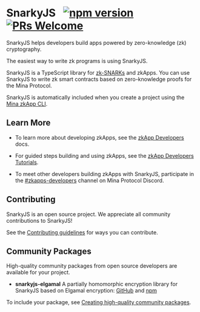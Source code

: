 # SnarkyJS &nbsp; [![npm version](https://img.shields.io/npm/v/snarkyjs.svg?style=flat)](https://www.npmjs.com/package/snarkyjs) [![PRs Welcome](https://img.shields.io/badge/PRs-welcome-brightgreen.svg)](https://github.com/o1-labs/snarkyjs/blob/main/CONTRIBUTING.md)

SnarkyJS helps developers build apps powered by zero-knowledge (zk) cryptography.

The easiest way to write zk programs is using SnarkyJS.  

SnarkyJS is a TypeScript library for [zk-SNARKs](https://minaprotocol.com/blog/what-are-zk-snarks) and zkApps. You can use SnarkyJS to write zk smart contracts based on zero-knowledge proofs for the Mina Protocol. 

SnarkyJS is automatically included when you create a project using the [Mina zkApp CLI](https://github.com/o1-labs/zkapp-cli). 

## Learn More

- To learn more about developing zkApps, see the [zkApp Developers](https://docs.minaprotocol.com/zkapps) docs.

- For guided steps building and using zkApps, see the [zkApp Developers Tutorials](https://docs.minaprotocol.com/zkapps/tutorials/hello-world).

- To meet other developers building zkApps with SnarkyJS, participate in the [#zkapps-developers](https://discord.com/channels/484437221055922177/915745847692636181) channel on Mina Protocol Discord.

## Contributing

SnarkyJS is an open source project. We appreciate all community contributions to SnarkyJS! 

See the [Contributing guidelines](https://github.com/o1-labs/snarkyjs/blob/main/CONTRIBUTING.md) for ways you can contribute. 

## Community Packages

High-quality community packages from open source developers are available for your project. 

- **snarkyjs-elgamal** A partially homomorphic encryption library for SnarkyJS based on Elgamal encryption: [GitHub](https://github.com/Trivo25/snarkyjs-elgamal) and [npm](https://www.npmjs.com/package/snarkyjs-elgamal) 

To include your package, see [Creating high-quality community packages](https://github.com/o1-labs/snarkyjs/blob/main/CONTRIBUTING.md#creating-high-quality-community-packages).

